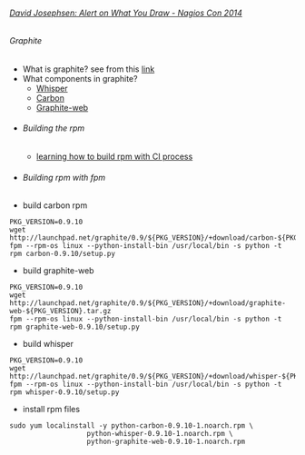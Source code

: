 ###### [David Josephsen: Alert on What You Draw - Nagios Con 2014](https://www.youtube.com/watch?v=wvoOT4QbSkY)
###### Graphite 
  * What is graphite? see from this [link](http://graphite.wikidot.com/screen-shots)
  * What components in graphite? 
    - [Whisper](https://github.com/graphite-project/whisper/blob/master/README.md)
    - [Carbon](https://github.com/graphite-project/carbon/blob/master/README.md)
    - [Graphite-web](https://github.com/graphite-project/graphite-web/blob/master/README.md)

- ###### Building the rpm 
  * [learning how to build rpm with CI process](https://github.com/boonchu/CI)

- ###### Building rpm with fpm
* build carbon rpm
```
PKG_VERSION=0.9.10
wget http://launchpad.net/graphite/0.9/${PKG_VERSION}/+download/carbon-${PKG_VERSION}.tar.gz
fpm --rpm-os linux --python-install-bin /usr/local/bin -s python -t rpm carbon-0.9.10/setup.py
```
* build graphite-web
```
PKG_VERSION=0.9.10
wget http://launchpad.net/graphite/0.9/${PKG_VERSION}/+download/graphite-web-${PKG_VERSION}.tar.gz
fpm --rpm-os linux --python-install-bin /usr/local/bin -s python -t rpm graphite-web-0.9.10/setup.py
```
* build whisper
```
PKG_VERSION=0.9.10
wget http://launchpad.net/graphite/0.9/${PKG_VERSION}/+download/whisper-${PKG_VERSION}.tar.gz
fpm --rpm-os linux --python-install-bin /usr/local/bin -s python -t rpm whisper-0.9.10/setup.py
```
* install rpm files
```
sudo yum localinstall -y python-carbon-0.9.10-1.noarch.rpm \
                   python-whisper-0.9.10-1.noarch.rpm \
                   python-graphite-web-0.9.10-1.noarch.rpm
```
